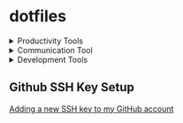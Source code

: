 # dotfiles

<details>
<summary>Productivity Tools</summary>

- [Google Backup & Sync](https://www.google.com/drive/download/)
- [Mail](https://mail.google.com/mail/u/0/#inbox)
- [YouTube](https://youtube.com)

</details>
<details>
<summary>Communication Tool</summary>

- [Slack](https://slack.com/)

</details>

<details>
<summary>Development Tools</summary>

- [Visual Studio Code](https://code.visualstudio.com/)
- [Sublime Text](https://www.sublimetext.com/)
- [Postman](https://www.getpostman.com/)
- [Docker](https://docs.docker.com/install/linux/docker-ce/ubuntu/)

</details>

## Github SSH Key Setup

[Adding a new SSH key to my GitHub account](https://help.github.com/en/articles/adding-a-new-ssh-key-to-your-github-account)
